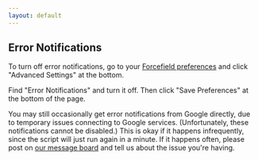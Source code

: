 ```yaml
---
layout: default
---
```


## Error Notifications

To turn off error notifications, go to your [Forcefield preferences](https://script.google.com/macros/s/AKfycbyuR18yqYaULKcSN8dV0D77OLW24KzHBjZIqENeSMjb-PAGmYE/exec) and click "Advanced Settings" at the bottom.

Find "Error Notifications" and turn it off. Then click "Save Preferences" at the bottom of the page.

You may still occasionally get error notifications from Google directly, due to temporary issues connecting to Google services. (Unfortunately, these notifications cannot be disabled.) This is okay if it happens infrequently, since the script will just run again in a minute. If it happens often, please post on [our message board](https://groups.google.com/forum/#!forum/forcefield-apps-script) and tell us about the issue you're having.
